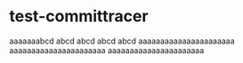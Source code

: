 # test-committracer
aaaaaaabcd abcd abcd abcd abcd
aaaaaaaaaaaaaaaaaaaaaa
aaaaaaaaaaaaaaaaaaaaaa
aaaaaaaaaaaaaaaaaaaaaa

